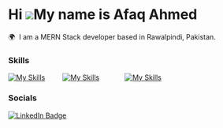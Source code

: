 Hi ![](https://user-images.githubusercontent.com/18350557/176309783-0785949b-9127-417c-8b55-ab5a4333674e.gif)My name is Afaq Ahmed
========================================================================================================================================

🌍  I am a MERN Stack developer based in Rawalpindi, Pakistan.
<br/>

### Skills

[![My Skills](https://skillicons.dev/icons?i=html,css,js)](https://skillicons.dev) &nbsp; &nbsp; &nbsp; &nbsp; [![My Skills](https://skillicons.dev/icons?i=,react,nodejs,mongodb,express)](https://skillicons.dev) &nbsp; &nbsp; &nbsp; &nbsp; &nbsp; &nbsp; [![My Skills](https://skillicons.dev/icons?i=vercel,figma)](https://skillicons.dev) 
<br/>

### Socials

<div id="badges">
  <a href="https://www.linkedin.com/in/afaaaq85/">
    <img src="https://img.shields.io/badge/LinkedIn-blue?style=for-the-badge&logo=linkedin&logoColor=white" alt="LinkedIn Badge"/>
  </a>
</div>

